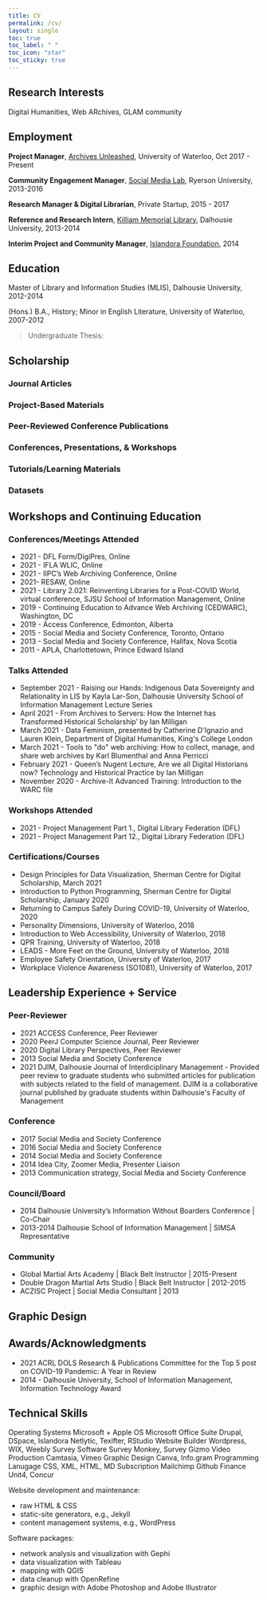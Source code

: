 ```yaml
---
title: CV
permalink: /cv/
layout: single
toc: true
toc_label: " "
toc_icon: "star"
toc_sticky: true
---
```


Research Interests
---
Digital Humanities, Web ARchives, GLAM community

Employment
---
**Project Manager**, [Archives Unleashed](archivesunleashed.org), University of Waterloo, Oct 2017 - Present

**Community Engagement Manager**, [Social Media Lab](https://socialmedialab.ca), Ryerson University, 2013-2016

**Research Manager & Digital Librarian**, Private Startup, 2015 - 2017

**Reference and Research Intern**, [Killiam Memorial Library](https://libraries.dal.ca), Dalhousie University, 2013-2014

**Interim Project and Community Manager**, [Islandora Foundation](https://islandora.ca), 2014

Education
---
Master of Library and Information Studies (MLIS), Dalhousie University, 2012-2014 

(Hons.) B.A., History; Minor in English Literature, University of Waterloo, 2007-2012

> Undergraduate Thesis:

## Scholarship
### Journal Articles
### Project-Based Materials
### Peer-Reviewed Conference Publications
### Conferences, Presentations, & Workshops
### Tutorials/Learning Materials
### Datasets

Workshops and Continuing Education
---

### Conferences/Meetings Attended
* 2021 - DFL Form/DigiPres, Online
* 2021 - IFLA WLIC, Online
* 2021 - IIPC’s Web Archiving Conference, Online
* 2021-  RESAW, Online
* 2021 - Library 2.021: Reinventing Libraries for a Post-COVID World, virtual conference, SJSU School of Information Management, Online
* 2019 - Continuing Education to Advance Web Archiving (CEDWARC), Washington, DC
* 2019 - Access Conference, Edmonton, Alberta
* 2015 - Social Media and Society Conference, Toronto, Ontario
* 2013 - Social Media and Society Conference, Halifax, Nova Scotia
* 2011 - APLA, Charlottetown, Prince Edward Island

### Talks Attended
* September 2021 - Raising our Hands: Indigenous Data Sovereignty and Relationality in LIS by Kayla Lar-Son, Dalhousie University School of Information Management Lecture Series
* April 2021 - From Archives to Servers: How the Internet has Transformed Historical Scholarship’ by Ian Milligan
* March 2021 - Data Feminism, presented by Catherine D'Ignazio and Lauren Klein, Department of Digital Humanities, King's College London
* March 2021 - Tools to "do" web archiving: How to collect, manage, and share web archives by Karl Blumenthal and Anna Perricci  
* February 2021 - Queen’s Nugent Lecture, Are we all Digital Historians now? Technology and Historical Practice by Ian Milligan
* November 2020 - Archive-It Advanced Training: Introduction to the WARC file

### Workshops Attended
* 2021 - Project Management Part 1., Digital Library Federation (DFL)
* 2021 - Project Management Part 12., Digital Library Federation (DFL)

### Certifications/Courses
* Design Principles for Data Visualization, Sherman Centre for Digital Scholarship, March 2021
* Introduction to Python Programming, Sherman Centre for Digital Scholarship, January 2020
* Returning to Campus Safely During COVID-19, University of Waterloo, 2020
* Personality Dimensions, University of Waterloo, 2018
* Introduction to Web Accessibility, University of Waterloo, 2018
* QPR Training, University of Waterloo, 2018
* LEADS - More Feet on the Ground, University of Waterloo, 2018
* Employee Safety Orientation, University of Waterloo, 2017
* Workplace Violence Awareness (SO1081), University of Waterloo, 2017


Leadership Experience + Service
---

### Peer-Reviewer
* 2021 ACCESS Conference, Peer Reviewer
* 2020 PeerJ Computer Science Journal,  Peer Reviewer
* 2020 Digital Library Perspectives, Peer Reviewer
* 2013 Social Media and Society Conference
* 2021 DJIM, Dalhousie Journal of Interdiciplinary Management - Provided peer review to graduate students who submitted articles for publication with subjects related to the field of management. DJIM is a collaborative journal published by graduate students within Dalhousie's Faculty of Management

### Conference
* 2017 Social Media and Society Conference
* 2016 Social Media and Society Conference
* 2014 Social Media and Society Conference
* 2014 Idea City, Zoomer Media, Presenter Liaison
* 2013 Communication strategy, Social Media and Society Conference

### Council/Board
* 2014 Dalhousie University’s Information Without Boarders Conference | Co-Chair
* 2013-2014 Dalhousie School of Information Management | SIMSA Representative

### Community 
* Global Martial Arts Academy | Black Belt Instructor | 2015-Present
* Double Dragon Martial Arts Studio | Black Belt Instructor | 2012-2015
* ACZISC Project | Social Media Consultant | 2013


Graphic Design
---

Awards/Acknowledgments
---

* 2021 ACRL DOLS Research & Publications Committee for the Top 5 post on COVID-19 Pandemic: A Year in Review
* 2014 - Dalhousie University, School of Information Management, Information Technology Award


Technical Skills
---

Operating Systems		Microsoft + Apple OS
Microsoft Office Suite
Drupal, DSpace, Islandora
Netlytic, Texifter, RStudio
Website Builder		Wordpress, WIX, Weebly
Survey Software		Survey Monkey, Survey Gizmo
Video Production		Camtasia, Vimeo
Graphic Design		Canva, Info.gram
Programming Lanugage	CSS, XML, HTML, MD
Subscription			Mailchimp
Github
Finance			Unit4, Concur



Website development and maintenance:

- raw HTML & CSS
- static-site generators, e.g., Jekyll
- content management systems, e.g., WordPress

Software packages:

-	network analysis and visualization with Gephi
-	data visualization with Tableau
-	mapping with QGIS
-	data cleanup with OpenRefine
-	graphic design with Adobe Photoshop and Adobe Illustrator